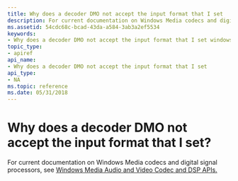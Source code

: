 ```yaml
---
title: Why does a decoder DMO not accept the input format that I set
description: For current documentation on Windows Media codecs and digital signal processors, see Windows Media Audio and Video Codec and DSP APIs.
ms.assetid: 54cdc68c-bcad-43da-a584-3ab3a2ef5534
keywords:
- Why does a decoder DMO not accept the input format that I set windows Media Format
topic_type:
- apiref
api_name:
- Why does a decoder DMO not accept the input format that I set
api_type:
- NA
ms.topic: reference
ms.date: 05/31/2018
---
```


# Why does a decoder DMO not accept the input format that I set?

For current documentation on Windows Media codecs and digital signal processors, see [Windows Media Audio and Video Codec and DSP APIs.](https://msdn.microsoft.com/library/Dd464626(v=VS.85).aspx)

 

 




